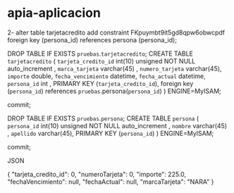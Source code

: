 # apia-aplicacion
2-
  alter table tarjetacredito add constraint FKpuymbt9it5gd8qpw6obwcpdf foreign key (persona_id) references persona (persona_id);
  
 DROP TABLE IF EXISTS `pruebas`.`tarjetacredito`;
CREATE TABLE `tarjetacredito` (
  `tarjeta_credito_id` int(10) unsigned NOT NULL auto_increment ,
  `marca_tarjeta` varchar(45) ,
  `numero_tarjeta` varchar(45),
  `importe` double,
  `fecha_vencimiento` datetime,
  `fecha_actual` datetime,
  `persona_id` int ,
  PRIMARY KEY  (`tarjeta_credito_id`),
  foreign key (`persona_id`) references `pruebas`.persona(`persona_id`)
) ENGINE=MyISAM;  


commit;


DROP TABLE IF EXISTS `pruebas`.`persona`;
CREATE TABLE `persona` (
  `persona_id` int(10) unsigned NOT NULL auto_increment ,
  `nombre` varchar(45) ,
  `apellido` varchar(45),
  PRIMARY KEY  (`persona_id`)
) ENGINE=MyISAM;  

commit;

JSON

{
    "tarjeta_credito_id": 0,
    "numeroTarjeta": 0,
    "importe": 225.0,
    "fechaVencimiento": null,
    "fechaActual": null,
    "marcaTarjeta": "NARA"
}
